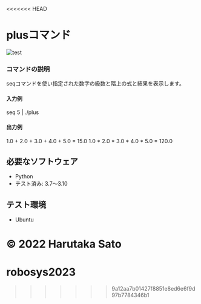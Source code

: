 <<<<<<< HEAD
# plusコマンド
![test](https://github.com/ryuichiueda/robosys2022/actions/workflows/test.yml/badge.svg)

### コマンドの説明

seqコマンドを使い指定された数字の級数と階上の式と結果を表示します。

#### 入力例

seq 5 | ./plus

#### 出力例

1.0 + 2.0 + 3.0 + 4.0 + 5.0 = 15.0
1.0 * 2.0 * 3.0 * 4.0 * 5.0 = 120.0

## 必要なソフトウェア
* Python
* テスト済み: 3.7〜3.10

## テスト環境
* Ubuntu

© 2022 Harutaka Sato
=======
# robosys2023
>>>>>>> 9a12aa7b01427f8851e8ed6e6f9d97b7784346b1
